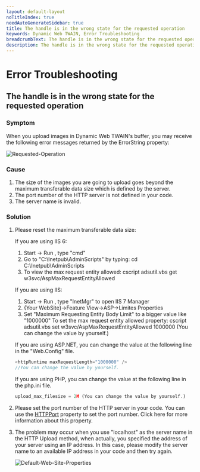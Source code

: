 ```yaml
---
layout: default-layout
noTitleIndex: true
needAutoGenerateSidebar: true
title: The handle is in the wrong state for the requested operation
keywords: Dynamic Web TWAIN, Error Troubleshooting
breadcrumbText: The handle is in the wrong state for the requested operation
description: The handle is in the wrong state for the requested operation
---
```


# Error Troubleshooting

## The handle is in the wrong state for the requested operation

### Symptom

When you upload images in Dynamic Web TWAIN's buffer, you may receive the following error messages returned by the ErrorString property:

![Requested-Operation]({{site.assets}}imgs/Requested-Operation.png)

### Cause

1. The size of the images you are going to upload goes beyond the maximum transferable data size which is defined by the server.
2. The port number of the HTTP server is not defined in your code.
3. The server name is invalid.

### Solution

1. Please reset the maximum transferable data size:

    If you are using IIS 6:

    1. Start -> Run , type "cmd"
    2. Go to "C:\Inetpub\AdminScripts" by typing: cd C:\Inetpub\AdminScripts
    3. To view the max request entity allowed:
   cscript adsutil.vbs get w3svc/AspMaxRequestEntityAllowed

    If you are using IIS:

    1. Start -> Run , type "InetMgr" to open IIS 7 Manager
    2. {Your WebSite}->Feature View->ASP->Limites Properties
    3. Set "Maximum Requesting Entity Body Limit" to a bigger value like "1000000"
    To set the max request entity allowed property:
    cscript adsutil.vbs set w3svc/AspMaxRequestEntityAllowed 1000000 (You can change the value by yourself.)

    If you are using ASP.NET, you can change the value at the following line in the "Web.Config" file.

    ```javascript
    <httpRuntime maxRequestLength="1000000" />
    //You can change the value by yourself.
    ```

    If you are using PHP, you can change the value at the following line in the php.ini file.
    ```javascript
    upload_max_filesize = 2M (You can change the value by yourself.)
    ```
    
2. Please set the port number of the HTTP server in your code. You can use the [HTTPPort](/_articles/info/api/WebTwain_IO.md#httpport) property to set the port number. Click here for more information about this property.

3. The problem may occur when you use "localhost" as the server name in the HTTP Upload method, when actually, you specified the address of your server using an IP address. In this case, please modify the server name to an available IP address in your code and then try again.

    ![Default-Web-Site-Properties]({{site.assets}}imgs/Default-Web-Site-Properties.png)
